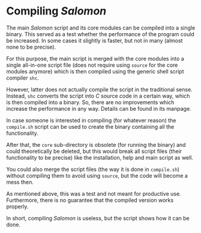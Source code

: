# Compiling *Salomon*

The main *Salomon* script and its core modules can be compiled into a single binary. This served as a test whether the performance of the program could be increased. In some cases it slightly is faster, but not in many (almost none to be precise).

For this purpose, the main script is merged with the core modules into a single all-in-one script file (does not require using `source` for the core modules anymore) which is then compiled using the generic shell script compiler `shc`.

However, latter does not actually compile the script in the traditional sense. Instead, `shc` converts the script into _C_ source code in a certain way, which is then compiled into a binary. So, there are no improvements which increase the performance in any way. Details can be found in its manpage.

In case someone is interested in compiling (for whatever reason) the `compile.sh` script can be used to create the binary containing all the functionality.

After that, the `core` sub-directory is obsolete (for running the binary) and could theoretically be deleted, but this would break all script files (their functionality to be precise) like the installation, help and main script as well.

You could also merge the script files (the way it is done in `compile.sh`) without compiling them to avoid using `source`, but the code will become a mess then.

As mentioned above, this was a test and not meant for productive use. Furthermore, there is no guarantee that the compiled version works properly.

In short, compiling *Salomon* is useless, but the script shows how it can be done.
